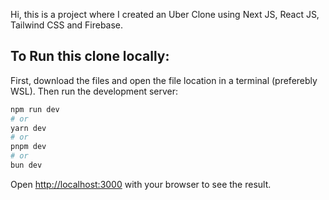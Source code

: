Hi, this is a project where I created an Uber Clone using Next JS, React JS, Tailwind CSS and Firebase.

## To Run this clone locally:

First, download the files and open the file location in a terminal (preferebly WSL). Then run the development server:

```bash
npm run dev
# or
yarn dev
# or
pnpm dev
# or
bun dev
```

Open [http://localhost:3000](http://localhost:3000) with your browser to see the result.
